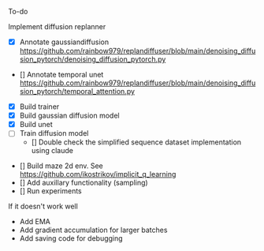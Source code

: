 To-do

Implement diffusion replanner
- [X] Annotate gaussiandiffusion https://github.com/rainbow979/replandiffuser/blob/main/denoising_diffusion_pytorch/denoising_diffusion_pytorch.py
- [] Annotate temporal unet https://github.com/rainbow979/replandiffuser/blob/main/denoising_diffusion_pytorch/temporal_attention.py
- [X] Build trainer
- [X] Build gaussian diffusion model
- [X] Build unet
- [ ] Train diffusion model
    - [] Double check the simplified sequence dataset implementation using claude 
- [] Build maze 2d env. See https://github.com/ikostrikov/implicit_q_learning
- [] Add auxillary functionality (sampling)
- [] Run experiments    


If it doesn't work well
 - Add EMA
 - Add gradient accumulation for larger batches
 - Add saving code for debugging


